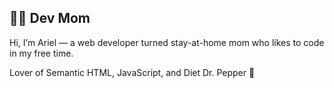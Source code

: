 ## 👩‍💻 Dev Mom

Hi, I’m Ariel &#8212; a web developer turned stay-at-home mom who likes to code in my free time. 

Lover of Semantic HTML, JavaScript, and Diet Dr. Pepper 🥤
